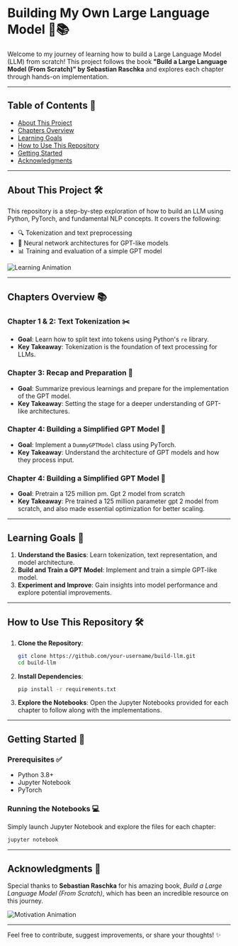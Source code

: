 # Building My Own Large Language Model 🚀📚

Welcome to my journey of learning how to build a Large Language Model (LLM) from scratch! This project follows the book **"Build a Large Language Model (From Scratch)" by Sebastian Raschka** and explores each chapter through hands-on implementation.


---

## Table of Contents 📖

- [About This Project](#about-this-project)
- [Chapters Overview](#chapters-overview)
- [Learning Goals](#learning-goals)
- [How to Use This Repository](#how-to-use-this-repository)
- [Getting Started](#getting-started)
- [Acknowledgments](#acknowledgments)

---

## About This Project 🛠️

This repository is a step-by-step exploration of how to build an LLM using Python, PyTorch, and fundamental NLP concepts. It covers the following:

- 🔍 Tokenization and text preprocessing
- 🧠 Neural network architectures for GPT-like models
- 📊 Training and evaluation of a simple GPT model

![Learning Animation](https://media.giphy.com/media/xT0xeJpnrWC4XWblEk/giphy.gif)

---

## Chapters Overview 📚

### Chapter 1 & 2: Text Tokenization ✂️
- **Goal**: Learn how to split text into tokens using Python's `re` library.
- **Key Takeaway**: Tokenization is the foundation of text processing for LLMs.

### Chapter 3: Recap and Preparation 📝
- **Goal**: Summarize previous learnings and prepare for the implementation of the GPT model.
- **Key Takeaway**: Setting the stage for a deeper understanding of GPT-like architectures.

### Chapter 4: Building a Simplified GPT Model 🧩
- **Goal**: Implement a `DummyGPTModel` class using PyTorch.
- **Key Takeaway**: Understand the architecture of GPT models and how they process input.
### Chapter 4: Building a Simplified GPT Model 🧩
- **Goal**: Pretrain a 125 million pm. Gpt 2 model from scratch
- **Key Takeaway**: Pre trained a 125 million parameter gpt 2 model from scratch, and also made essential optimization for better scaling.
---

## Learning Goals 🎯

1. **Understand the Basics**: Learn tokenization, text representation, and model architecture.
2. **Build and Train a GPT Model**: Implement and train a simple GPT-like model.
3. **Experiment and Improve**: Gain insights into model performance and explore potential improvements.

---

## How to Use This Repository 🛠️

1. **Clone the Repository**:
   ```bash
   git clone https://github.com/your-username/build-llm.git
   cd build-llm
   ```

2. **Install Dependencies**:
   ```bash
   pip install -r requirements.txt
   ```

3. **Explore the Notebooks**:
   Open the Jupyter Notebooks provided for each chapter to follow along with the implementations.

---

## Getting Started 🏁

### Prerequisites ✅
- Python 3.8+
- Jupyter Notebook
- PyTorch

### Running the Notebooks 💻
Simply launch Jupyter Notebook and explore the files for each chapter:
```bash
jupyter notebook
```

---

## Acknowledgments 🙏

Special thanks to **Sebastian Raschka** for his amazing book, *Build a Large Language Model (From Scratch)*, which has been an incredible resource on this journey.

![Motivation Animation](https://media.giphy.com/media/3o7abKhOpu0NwenH3O/giphy.gif)

---

Feel free to contribute, suggest improvements, or share your thoughts! ✨
